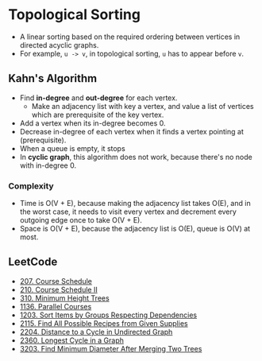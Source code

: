 # Topological Sorting

- A linear sorting based on the required ordering between vertices in directed acyclic graphs.
- For example, `u -> v`, in topological sorting, `u` has to appear before `v`.

## Kahn's Algorithm

- Find **in-degree** and **out-degree** for each vertex. 
  - Make an adjacency list with key a vertex, and value a list of vertices which are prerequisite of the key vertex.
- Add a vertex when its in-degree becomes 0.
- Decrease in-degree of each vertex when it finds a vertex pointing at (prerequisite).
- When a queue is empty, it stops
- In **cyclic graph**, this algorithm does not work, because there's no node with in-degree 0.

### Complexity

- Time is O(V + E), because making the adjacency list takes O(E), and in the worst case, it needs to visit every vertex
  and decrement every outgoing edge once to take O(V + E).
- Space is O(V + E), because the adjacency list is O(E), queue is O(V) at most.

## LeetCode

- [207. Course Schedule](https://leetcode.com/problems/course-schedule/description/)
- [210. Course Schedule II](https://leetcode.com/problems/course-schedule-ii/description/)
- [310. Minimum Height Trees](https://leetcode.com/problems/minimum-height-trees/description/)
- [1136. Parallel Courses](https://leetcode.com/problems/parallel-courses/)
- [1203. Sort Items by Groups Respecting Dependencies](https://leetcode.com/problems/sort-items-by-groups-respecting-dependencies/description/)
- [2115. Find All Possible Recipes from Given Supplies](https://leetcode.com/problems/find-all-possible-recipes-from-given-supplies/)
- [2204. Distance to a Cycle in Undirected Graph](https://leetcode.com/problems/distance-to-a-cycle-in-undirected-graph/description/)
- [2360. Longest Cycle in a Graph](https://leetcode.com/problems/longest-cycle-in-a-graph/description/)
- [3203. Find Minimum Diameter After Merging Two Trees
](https://leetcode.com/problems/find-minimum-diameter-after-merging-two-trees/description)